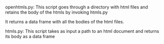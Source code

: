 openhtmls.py:
This script goes through a directory with
html files and retains the body of the htmls
by invoking htmls.py

It returns a data frame with all the bodies of the
html files.

htmls.py:
This script takes as input a path to an 
html document and returns its body as a
data frame